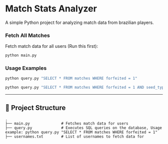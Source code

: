 # Match Stats Analyzer

A simple Python project for analyzing match data from brazilian players.

### Fetch All Matches
Fetch match data for all users (Run this first):

```bash
python main.py
```
### Usage Examples

```bash
python query.py "SELECT * FROM matches WHERE forfeited = 1"
```

```bash
python query.py "SELECT * FROM matches WHERE forfeited = 1 AND seed_type = 'BURIED_TREASURE'"
```


---

## 📁 Project Structure

```
.
├── main.py              # Fetches match data for users
├── query.py             # Executes SQL queries on the database, Usage example: python query.py "SELECT * FROM matches WHERE forfeited = 1"
├── usernames.txt        # List of usernames to fetch data for
```